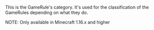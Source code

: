 This is the GameRule's category. It's used for the classification of the GameRules depending on what they do.

NOTE: Only available in Minecraft 1.16.x and higher
